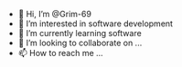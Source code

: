 - 👋 Hi, I’m @Grim-69
- 👀 I’m interested in software development
- 🌱 I’m currently learning software 
- 💞️ I’m looking to collaborate on ...
- 📫 How to reach me ...

<!---
Grim-69/Grim-69 is a ✨ special ✨ repository because its `README.md` (this file) appears on your GitHub profile.
You can click the Preview link to take a look at your changes.
--->
